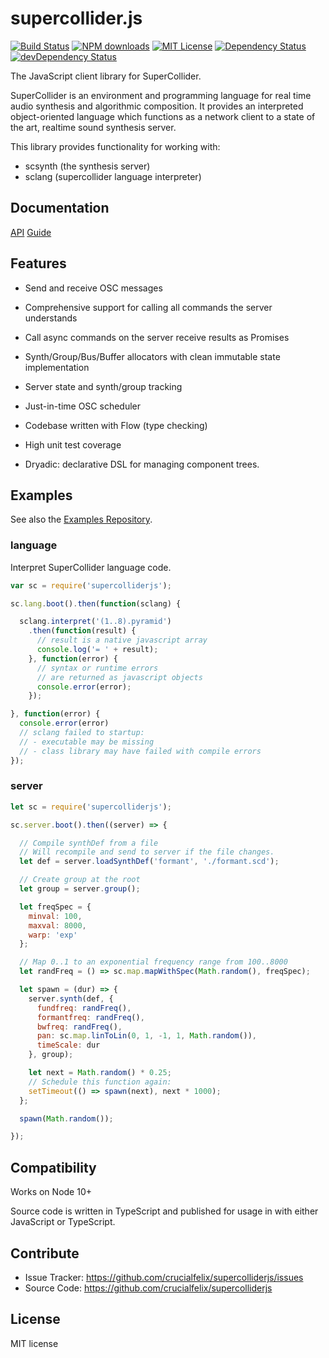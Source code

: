 # supercollider.js

[![Build Status][travis-image]][travis-url] [![NPM downloads][npm-downloads-image]][npm-url] [![MIT License][license-image]][license-url] [![Dependency Status](https://david-dm.org/crucialfelix/supercolliderjs.svg)](https://david-dm.org/crucialfelix/supercolliderjs) [![devDependency Status](https://david-dm.org/crucialfelix/supercolliderjs/dev-status.svg)](https://david-dm.org/crucialfelix/supercolliderjs#info=devDependencies)

The JavaScript client library for SuperCollider.

SuperCollider is an environment and programming language for real time audio synthesis and algorithmic composition. It provides an interpreted object-oriented language which functions as a network client to a state of the art, realtime sound synthesis server.

This library provides functionality for working with:

- scsynth (the synthesis server)
- sclang (supercollider language interpreter)


## Documentation

[API](https://crucialfelix.github.io/supercolliderjs/api/)
[Guide](https://crucialfelix.gitbooks.io/supercollider-js-guide/content/)

## Features

- Send and receive OSC messages
- Comprehensive support for calling all commands the server understands
- Call async commands on the server receive results as Promises
- Synth/Group/Bus/Buffer allocators with clean immutable state implementation
- Server state and synth/group tracking
- Just-in-time OSC scheduler
- Codebase written with Flow (type checking)
- High unit test coverage

- Dryadic: declarative DSL for managing component trees.

## Examples

See also the [Examples Repository](https://github.com/crucialfelix/supercolliderjs-examples).

### language

Interpret SuperCollider language code.

```javascript
var sc = require('supercolliderjs');

sc.lang.boot().then(function(sclang) {

  sclang.interpret('(1..8).pyramid')
    .then(function(result) {
      // result is a native javascript array
      console.log('= ' + result);
    }, function(error) {
      // syntax or runtime errors
      // are returned as javascript objects
      console.error(error);
    });

}, function(error) {
  console.error(error)
  // sclang failed to startup:
  // - executable may be missing
  // - class library may have failed with compile errors
});
```

### server

```javascript
let sc = require('supercolliderjs');

sc.server.boot().then((server) => {

  // Compile synthDef from a file
  // Will recompile and send to server if the file changes.
  let def = server.loadSynthDef('formant', './formant.scd');

  // Create group at the root
  let group = server.group();

  let freqSpec = {
    minval: 100,
    maxval: 8000,
    warp: 'exp'
  };

  // Map 0..1 to an exponential frequency range from 100..8000
  let randFreq = () => sc.map.mapWithSpec(Math.random(), freqSpec);

  let spawn = (dur) => {
    server.synth(def, {
      fundfreq: randFreq(),
      formantfreq: randFreq(),
      bwfreq: randFreq(),
      pan: sc.map.linToLin(0, 1, -1, 1, Math.random()),
      timeScale: dur
    }, group);

    let next = Math.random() * 0.25;
    // Schedule this function again:
    setTimeout(() => spawn(next), next * 1000);
  };

  spawn(Math.random());

});
```


Compatibility
-------------

Works on Node 10+

Source code is written in TypeScript and published for usage in with either JavaScript or TypeScript.


Contribute
----------

- Issue Tracker: https://github.com/crucialfelix/supercolliderjs/issues
- Source Code: https://github.com/crucialfelix/supercolliderjs

License
-------

MIT license

[license-image]: http://img.shields.io/badge/license-MIT-blue.svg?style=flat
[license-url]: LICENSE

[npm-url]: https://npmjs.org/package/supercolliderjs
[npm-version-image]: http://img.shields.io/npm/v/supercolliderjs.svg?style=flat
[npm-downloads-image]: http://img.shields.io/npm/dm/supercolliderjs.svg?style=flat

[travis-url]: http://travis-ci.org/crucialfelix/supercolliderjs
[travis-image]: https://travis-ci.org/crucialfelix/supercolliderjs.svg?branch=master
